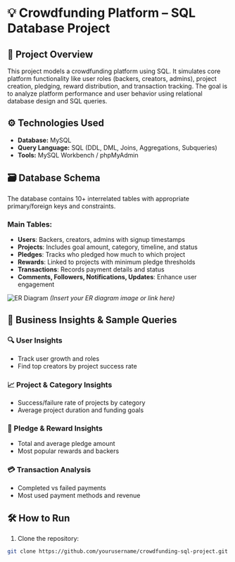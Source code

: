 # 💡 Crowdfunding Platform – SQL Database Project

## 📌 Project Overview
This project models a crowdfunding platform using SQL. It simulates core platform functionality like user roles (backers, creators, admins), project creation, pledging, reward distribution, and transaction tracking. The goal is to analyze platform performance and user behavior using relational database design and SQL queries.

## ⚙️ Technologies Used
- **Database:** MySQL
- **Query Language:** SQL (DDL, DML, Joins, Aggregations, Subqueries)
- **Tools:** MySQL Workbench / phpMyAdmin

## 🗃️ Database Schema
The database contains 10+ interrelated tables with appropriate primary/foreign keys and constraints.

### Main Tables:
- **Users**: Backers, creators, admins with signup timestamps  
- **Projects**: Includes goal amount, category, timeline, and status  
- **Pledges**: Tracks who pledged how much to which project  
- **Rewards**: Linked to projects with minimum pledge thresholds  
- **Transactions**: Records payment details and status  
- **Comments, Followers, Notifications, Updates**: Enhance user engagement

![ER Diagram](#) *(Insert your ER diagram image or link here)*

## 🧠 Business Insights & Sample Queries

### 🔍 User Insights
- Track user growth and roles  
- Find top creators by project success rate  

### 📈 Project & Category Insights
- Success/failure rate of projects by category  
- Average project duration and funding goals  

### 💸 Pledge & Reward Insights
- Total and average pledge amount  
- Most popular rewards and backers  

### 💳 Transaction Analysis
- Completed vs failed payments  
- Most used payment methods and revenue  

## 🛠️ How to Run

1. Clone the repository:
```bash
git clone https://github.com/yourusername/crowdfunding-sql-project.git
